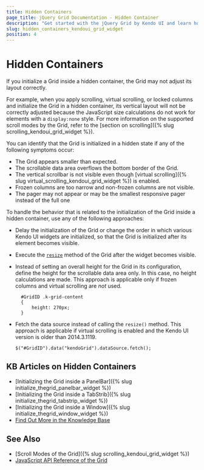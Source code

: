 ```yaml
---
title: Hidden Containers
page_title: jQuery Grid Documentation - Hidden Container
description: "Get started with the jQuery Grid by Kendo UI and learn how to handle the most common scenarios when initializing it in a hidden container."
slug: hidden_containers_kendoui_grid_widget
position: 4
---
```


# Hidden Containers

If you initialize a Grid inside a hidden container, the Grid may not adjust its layout correctly.

For example, when you apply scrolling, virtual scrolling, or locked columns and initialize the Grid in a hidden container, its vertical layout will not be correctly adjusted because the JavaScript size calculations do not work for elements with a `display:none` style. For more information on the supported scroll modes by the Grid, refer to the [section on scrolling]({% slug scrolling_kendoui_grid_widget %}).

You can identify that the Grid is initialized in a hidden state if any of the following symptoms occur:
* The Grid appears smaller than expected.
* The scrollable data area overflows the bottom border of the Grid.
* The vertical scrollbar is not visible even though [virtual scrolling]({% slug virtual_scrolling_kendoui_grid_widget %}) is enabled.
* Frozen columns are too narrow and non-frozen columns are not visible.
* The pager may not appear or may be the smallest responsive pager instead of the full one

To handle the behavior that is related to the initialization of the Grid inside a hidden container, use any of the following approaches:
* Delay the initialization of the Grid or change the order in which various Kendo UI widgets are initialized, so that the Grid is initialized after its element becomes visible.
* Execute the [`resize`](/api/javascript/kendo/methods/resize) method of the Grid after the widget becomes visible.
* Instead of setting an overall height for the Grid in its configuration, define the height for the scrollable data area only. In this case, no height calculations are made. This approach is applicable only if frozen columns and virtual scrolling are _not_ used.

    ```
      #GridID .k-grid-content
      {
          height: 270px;
      }
    ```

* Fetch the data source instead of calling the `resize()` method. This approach is applicable if virtual scrolling is enabled and the Kendo UI version is older than 2014.3.1119.

    ```
    $("#GridID").data("kendoGrid").dataSource.fetch();
    ```

## KB Articles on Hidden Containers

* [Initializing the Grid inside a PanelBar]({% slug initialize_thegrid_panelbar_widget %})
* [Initializing the Grid inside a TabStrib]({% slug initialize_thegrid_tabstrip_widget %})
* [Initializing the Grid inside a Window]({% slug initialize_thegrid_window_widget %})
* [Find Out More in the Knowledge Base](/knowledge-base)

## See Also

* [Scroll Modes of the Grid]({% slug scrolling_kendoui_grid_widget %})
* [JavaScript API Reference of the Grid](/api/javascript/ui/grid)
